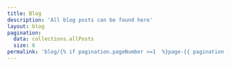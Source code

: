 ```yaml
---
title: Blog
description: 'All blog posts can be found here'
layout: blog
pagination:
  data: collections.allPosts
  size: 6
permalink: 'blog/{% if pagination.pageNumber >=1  %}page-{{ pagination.pageNumber + 1 }}/{% endif %}index.html'
---
```

